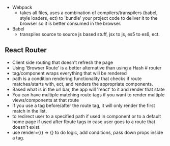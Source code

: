 - Webpack 
  - takes all files, uses a combination of compilers/transpilers (babel, style loaders, ect) to 'bundle' your project code to deliver it to the browser so it is better consumed in the browser.
- Babel 
  - transpiles source to source js based stuff, jsx to js, es5 to es6, ect.

## React Router
- Client side routing that doesn't refresh the page
- Using 'Browser Route' is a better alternative than using a Hash # router
- <Router></Router> tag/component wraps everything that will be rendered
- <Route></Route> path is a condition rendering functionality that checks if route matches/starts with, ect, and renders the appropriate components.
- Based what is in the url bar, the app will 'react' to it and render that state
- You can have multiple matching route tags if you want to render multiple views/components at that route
- If you use a <Switch></Switch> tag before/after the route tag, it will only render the first match in the list.
- <Redirect to='path'/> to redirect user to a specified path if used in component or to a default home page if used after Route tags in case user goes to a route that doesn't exist.
- use render={() => {<Component/>} to do logic, add conditions, pass down props inside a <Route></Route> tag.